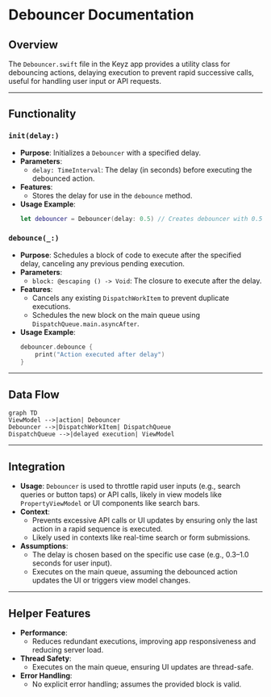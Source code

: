# Debouncer Documentation

## Overview

The `Debouncer.swift` file in the Keyz app provides a utility class for debouncing actions, delaying execution to prevent rapid successive calls, useful for handling user input or API requests.

---

## Functionality

### `init(delay:)`
* **Purpose**: Initializes a `Debouncer` with a specified delay.
* **Parameters**:
  * `delay: TimeInterval`: The delay (in seconds) before executing the debounced action.
* **Features**:
  * Stores the delay for use in the `debounce` method.
* **Usage Example**:
  ```swift
  let debouncer = Debouncer(delay: 0.5) // Creates debouncer with 0.5-second delay
  ```

### `debounce(_:)`
* **Purpose**: Schedules a block of code to execute after the specified delay, canceling any previous pending execution.
* **Parameters**:
  * `block: @escaping () -> Void`: The closure to execute after the delay.
* **Features**:
  * Cancels any existing `DispatchWorkItem` to prevent duplicate executions.
  * Schedules the new block on the main queue using `DispatchQueue.main.asyncAfter`.
* **Usage Example**:
  ```swift
  debouncer.debounce {
      print("Action executed after delay")
  }
  ```

---

## Data Flow

```mermaid
graph TD
ViewModel -->|action| Debouncer
Debouncer -->|DispatchWorkItem| DispatchQueue
DispatchQueue -->|delayed execution| ViewModel
```

---

## Integration

* **Usage**: `Debouncer` is used to throttle rapid user inputs (e.g., search queries or button taps) or API calls, likely in view models like `PropertyViewModel` or UI components like search bars.
* **Context**:
  * Prevents excessive API calls or UI updates by ensuring only the last action in a rapid sequence is executed.
  * Likely used in contexts like real-time search or form submissions.
* **Assumptions**:
  * The delay is chosen based on the specific use case (e.g., 0.3–1.0 seconds for user input).
  * Executes on the main queue, assuming the debounced action updates the UI or triggers view model changes.

---

## Helper Features

* **Performance**:
  * Reduces redundant executions, improving app responsiveness and reducing server load.
* **Thread Safety**:
  * Executes on the main queue, ensuring UI updates are thread-safe.
* **Error Handling**:
  * No explicit error handling; assumes the provided block is valid.

